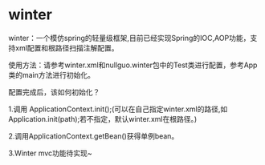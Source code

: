 # winter
winter：一个模仿spring的轻量级框架,目前已经实现Spring的IOC,AOP功能，支持xml配置和根路径扫描注解配置。

使用方法：请参考winter.xml和nullguo.winter包中的Test类进行配置，参考App类的main方法进行初始化。

配置完成后，该如何初始化？

1.调用  ApplicationContext.init();(可以在自己指定winter.xml的路径,如Application.init(path);若不指定，默认winter.xml在根路径。)

2.调用ApplicationContext.getBean()获得单例bean。

3.Winter mvc功能待实现~

